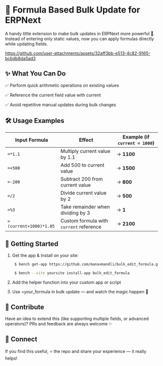 # 🔢 Formula Based Bulk Update for ERPNext

A handy little extension to make bulk updates in ERPNext more powerful 🚀.
Instead of entering only static values, now you can apply formulas directly while updating fields.

https://github.com/user-attachments/assets/32aff3bb-e513-4c82-9165-bcbdb8da5ad3


## ✨ What You Can Do
✅ Perform quick arithmetic operations on existing values

✅ Reference the current field value with current

✅ Avoid repetitive manual updates during bulk changes


## 🛠️ Usage Examples

| Input Formula | Effect | Example (if `current = 1000`) |
|---------------|--------|-------------------------------|
| `=*1.1`       | Multiply current value by 1.1 | → **1100** |
| `=+500`       | Add 500 to current value | → **1500** |
| `=-200`       | Subtract 200 from current value | → **800** |
| `=/2`         | Divide current value by 2 | → **500** |
| `=%3`         | Take remainder when dividing by 3 | → **1** |
| `=(current+1000)*1.05` | Custom formula with `current` reference | → **2100** |


## 🚀 Getting Started

1. Get the app & Install on your site:  
   ```bash
    $ bench get-app https://github.com/manavmandli/bulk_edit_formula.git
   
    $ bench --site yoursite install-app bulk_edit_formula
   
2. Add the helper function into your custom app or script

3. Use =your_formula in bulk update — and watch the magic happen 🎉


## 🙌 Contribute

Have an idea to extend this (like supporting multiple fields, or advanced operators)?
PRs and feedback are always welcome ✨

## 🔗 Connect

If you find this useful, ⭐ the repo and share your experience — it really helps!
